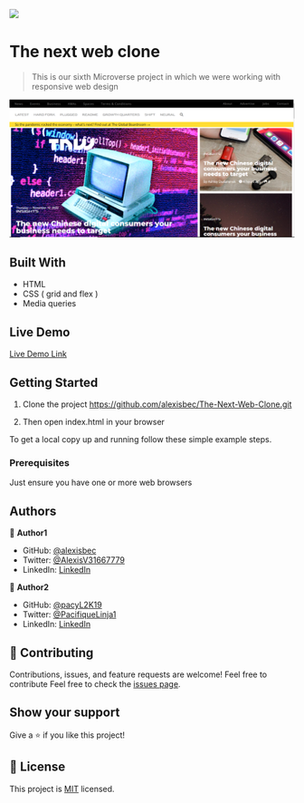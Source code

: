 ![](https://img.shields.io/badge/Microverse-blueviolet)
# The next web clone

> This is our sixth Microverse project in which we were working with responsive web design

![screenshot](img/project.PNG)

## Built With

- HTML
- CSS ( grid and flex )
- Media queries

## Live Demo

[Live Demo Link](https://alexisbec.github.io/The-Next-Web-Clone/)

## Getting Started

1. Clone the project 
  https://github.com/alexisbec/The-Next-Web-Clone.git

2. Then open index.html in your browser

To get a local copy up and running follow these simple example steps.

### Prerequisites

Just ensure you have one or more web browsers

## Authors

👤 **Author1**

- GitHub: [@alexisbec](https://github.com/alexisbec)
- Twitter: [@AlexisV31667779](https://twitter.com/AlexisV31667779i)
- LinkedIn: [LinkedIn](https://www.linkedin.com/in/alexis-varela-2584111b7/)

👤 **Author2**

- GitHub: [@pacyL2K19](https://github.com/pacyL2K19)
- Twitter: [@PacifiqueLinja1](https://twitter.com/PacifiqueLinja1)
- LinkedIn: [LinkedIn](https://www.linkedin.com/in/pacifique-linjanja-2a565517b/)

## 🤝 Contributing

Contributions, issues, and feature requests are welcome!
Feel free to contribute 
Feel free to check the [issues page](https://github.com/ahzia/HTML-Signup-Form/issues/3).

## Show your support

Give a ⭐️ if you like this project!

## 📝 License

This project is [MIT](https://github.com/alexisbec/Smashing-Magazine-Clone/blob/development/MIT%20License.txt) licensed.
